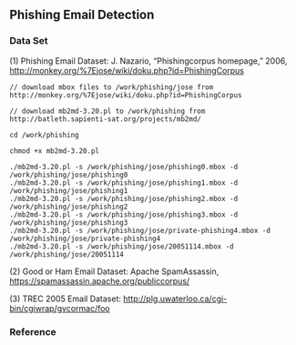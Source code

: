 ## Phishing Email Detection

### Data Set

(1) Phishing Email Dataset: J. Nazario, “Phishingcorpus homepage,” 2006, http://monkey.org/%7Ejose/wiki/doku.php?id=PhishingCorpus
~~~
// download mbox files to /work/phishing/jose from http://monkey.org/%7Ejose/wiki/doku.php?id=PhishingCorpus

// download mb2md-3.20.pl to /work/phishing from http://batleth.sapienti-sat.org/projects/mb2md/

cd /work/phishing

chmod +x mb2md-3.20.pl

./mb2md-3.20.pl -s /work/phishing/jose/phishing0.mbox -d /work/phishing/jose/phishing0
./mb2md-3.20.pl -s /work/phishing/jose/phishing1.mbox -d /work/phishing/jose/phishing1
./mb2md-3.20.pl -s /work/phishing/jose/phishing2.mbox -d /work/phishing/jose/phishing2
./mb2md-3.20.pl -s /work/phishing/jose/phishing3.mbox -d /work/phishing/jose/phishing3
./mb2md-3.20.pl -s /work/phishing/jose/private-phishing4.mbox -d /work/phishing/jose/private-phishing4
./mb2md-3.20.pl -s /work/phishing/jose/20051114.mbox -d /work/phishing/jose/20051114
~~~
(2) Good or Ham Email Dataset: Apache SpamAssassin, https://spamassassin.apache.org/publiccorpus/
(3) TREC 2005 Email Dataset: http://plg.uwaterloo.ca/cgi-bin/cgiwrap/gvcormac/foo

### Reference

